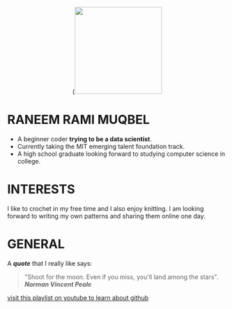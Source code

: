 <div id="header" align="center">

 (<img src="https://i.giphy.com/media/v1.Y2lkPTc5MGI3NjExa3VmOXM3ZDc2MW5yZXY0MGx0Z3E4cGFsa3JodXF0YWd4ZWxmZDNrYyZlcD12MV9pbnRlcm5hbF9naWZfYnlfaWQmY3Q9cw/WIQ0N0OUvei1OW1h9Z/giphy.gif" width="200"/>
</div>

<!-- Im going to keep it because I think the GIF is cute-->

# RANEEM RAMI MUQBEL

* A beginner coder **trying to be a data scientist**.
* Currently taking the MIT emerging talent foundation track.
* A high school graduate looking forward to studying computer science in college.

# INTERESTS

I like to crochet in my free time and I also enjoy knitting. I am looking forward to writing my own patterns and sharing them online one day.
<!--I want it to be this long-->
# GENERAL

 A **_quote_** that I really like says:
> "Shoot for the moon. Even if you miss, you'll land among the stars".
**_Norman Vincent Peale_**

[visit this playlist on youtube to learn about github](https://www.youtube.com/watch?v=BCQHnlnPusY&list=PLRqwX-V7Uu6ZF9C0YMKuns9sLDzK6zoiV)
